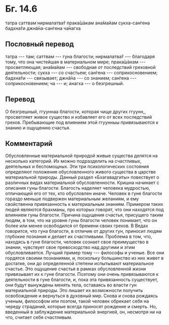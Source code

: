 # Бг. 14.6

татра саттвам̇ нирмалатва̄т прака̄ш́акам ана̄майам сукха-сан̇гена бадхна̄ти
джн̃а̄на-сан̇гена ча̄нагха

## Пословный перевод

татра --- там; саттвам --- гуна благости; нирмалатва̄т --- благодаря
тому, что она чистейшая в материальном мире; прака̄ш́акам ---
просветляющая; ана̄майам --- свободная от последствий греховной
деятельности; сукха --- со счастьем; сан̇гена --- соприкосновением;
бадхна̄ти --- связывает; джн̃а̄на --- со знанием; сан̇гена ---
соприкосновением; ча --- и; анагха --- о безгрешный.

## Перевод

О безгрешный, ггууннаа благости, которая чище других ггуунн,,
просветляет живое существо и избавляет его от всех последствий грехов.
Пребывающие под влиянием этой ггуунныы привязываются к знанию и ощущению
счастья.

## Комментарий

Обусловленные материальной природой живые существа делятся на несколько
категорий. Их можно подразделить на счастливых, деятельных и
беспомощных. Эти три психологических состояния определяют положение
обусловленного живого существа в царстве материальной природы. Данный
раздел «Бхагавадгиты» повествует о различных видах материальной
обусловленности. Кришна начинает с описания гуны благости. Благость
наделяет человека мудростью, отличающей его от тех, кто обусловлен
иначе. Человек в гуне благости гораздо меньше подвержен материальным
желаниям, и ему свойственна привязанность к материальным знаниям.
Примером таких людей являются брахманы, про которых говорят, что они
находятся под влиянием гуны благости. Причина ощущения счастья,
присущего таким людям, в том, что на уровне гуны благости человек
понимает, что он более или менее освободился от бремени своих грехов. В
Ведах говорится, что гуна благости, в отличие от других гун, приносит
людям глубокие познания и делает их счастливыми. Проблема в том, что,
находясь в гуне благости, человек сознает свое преимущество в знании,
чувствует свое превосходство над другими и этим обусловливается. Лучший
пример тому --- философы и ученые. Все они гордятся своими познаниями,
и, поскольку большинство из них живет в достатке, они до определенной
степени испытывают материальное счастье. Это ощущение счастья в рамках
обусловленной жизни привязывает их к гуне благости. Поэтому они очень
привязываются к деятельности в гуне благости, и, пока эта привязанность
существует, они будут вынуждены менять тела, оставаясь во власти гун
материальной природы. Это лишает их возможности получить освобождение и
вернуться в духовный мир. Снова и снова рождаясь ученым, философом или
поэтом, такой человек обрекает себя на череду страданий, которые всегда
приносят рождение и смерть. Но, введенный в заблуждение материальной
энергией, он, несмотря ни на что, считает себя счастливым.
